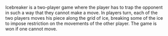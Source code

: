 Icebreaker is a two-player game where the player has to trap the opponent in such a way that they cannot make a move. In players turn, each of the two players moves his piece along the grid of ice, breaking some of the ice to impose restriction on the movements of the other player. The game is won if one cannot move.
